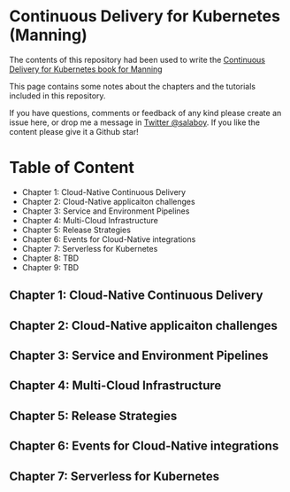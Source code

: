 # Continuous Delivery for Kubernetes (Manning)

The contents of this repository had been used to write the [Continuous Delivery for Kubernetes book for Manning](http://mng.bz/jjKP)

This page contains some notes about the chapters and the tutorials included in this repository.

If you have questions, comments or feedback of any kind please create an issue here, or drop me a message in [Twitter @salaboy](http://twitter.com/salaboy). 
If you like the content please give it a Github star!

# Table of Content

- Chapter 1: Cloud-Native Continuous Delivery
- Chapter 2: Cloud-Native applicaiton challenges
- Chapter 3: Service and Environment Pipelines
- Chapter 4: Multi-Cloud Infrastructure
- Chapter 5: Release Strategies
- Chapter 6: Events for Cloud-Native integrations
- Chapter 7: Serverless for Kubernetes
- Chapter 8: TBD
- Chapter 9: TBD 

## Chapter 1: Cloud-Native Continuous Delivery

## Chapter 2: Cloud-Native applicaiton challenges

## Chapter 3: Service and Environment Pipelines

## Chapter 4: Multi-Cloud Infrastructure

## Chapter 5: Release Strategies

## Chapter 6: Events for Cloud-Native integrations

## Chapter 7: Serverless for Kubernetes

